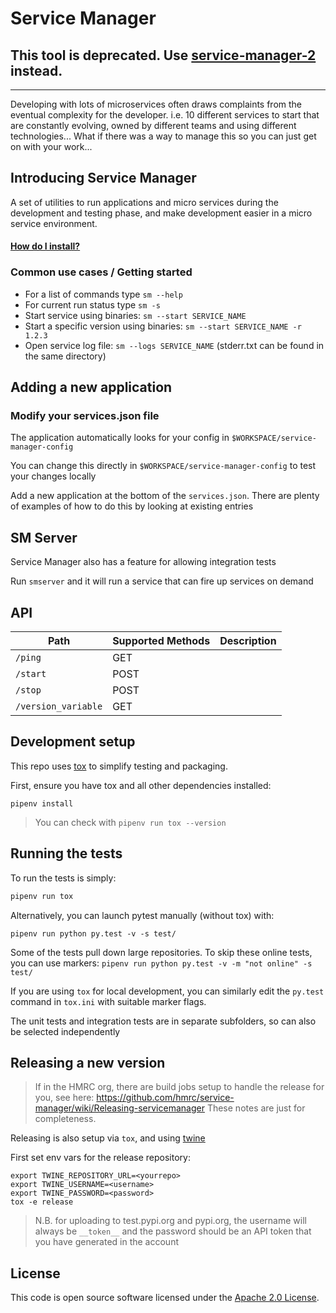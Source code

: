 # Service Manager

## This tool is deprecated. Use  [service-manager-2](https://github.com/hmrc/sm2) instead.

------

Developing with lots of microservices often draws complaints from the eventual complexity for the developer. i.e. 10 different services to start that are constantly evolving, owned by different teams and using different technologies... What if there was a way to manage this so you can just get on with your work...

## Introducing Service Manager

A set of utilities to run applications and micro services during the development and testing phase, and make development easier in a micro service environment.

#### [How do I install?](https://github.com/hmrc/service-manager/wiki/Install#install-service-manager)

### Common use cases / Getting started

- For a list of commands type `sm --help`
- For current run status type `sm -s`
- Start service using binaries: `sm --start SERVICE_NAME`
- Start a specific version using binaries: `sm --start SERVICE_NAME -r 1.2.3`
- Open service log file: `sm --logs SERVICE_NAME` (stderr.txt can be found in the same directory)

## Adding a new application

### Modify your services.json file

The application automatically looks for your config in `$WORKSPACE/service-manager-config`

You can change this directly in `$WORKSPACE/service-manager-config` to test your changes locally

Add a new application at the bottom of the `services.json`.
There are plenty of examples of how to do this by looking at existing entries

## SM Server

Service Manager also has a feature for allowing integration tests

Run `smserver` and it will run a service that can fire up services on demand

## API

| Path                         | Supported Methods | Description  |
| ---------------------------- | ------------------| ------------ |
|`/ping`                       |GET                |              |
|`/start`                      |POST               |              |
|`/stop`                       |POST               |              |
|`/version_variable`           |GET                |              |

## Development setup

This repo uses [tox](https://tox.readthedocs.io/en/latest/install.html) to simplify testing and packaging.

First, ensure you have tox and all other dependencies installed:

```
pipenv install
```

> You can check with `pipenv run tox --version`

## Running the tests

To run the tests is simply:

```bash
pipenv run tox
```

Alternatively, you can launch pytest manually (without tox) with:

```pipenv run python py.test -v -s test/```

Some of the tests pull down large repositories. To skip these online tests, you can use markers:
```pipenv run python py.test -v -m "not online" -s test/```

If you are using `tox` for local development, you can similarly edit the `py.test` command in `tox.ini` with suitable marker flags.

The unit tests and integration tests are in separate subfolders, so can also be selected independently

## Releasing a new version

> If in the HMRC org, there are build jobs setup to handle the release for you, see here: https://github.com/hmrc/service-manager/wiki/Releasing-servicemanager
> These notes are just for completeness.

Releasing is also setup via `tox`, and using [twine](https://pypi.org/project/twine/)

First set env vars for the release repository:
```
export TWINE_REPOSITORY_URL=<yourrepo>
export TWINE_USERNAME=<username>
export TWINE_PASSWORD=<password>
tox -e release
```

> N.B. for uploading to test.pypi.org and pypi.org, the username will always be `__token__` and the password should be
> an API token that you have generated in the account

## License

This code is open source software licensed under the [Apache 2.0 License]("http://www.apache.org/licenses/LICENSE-2.0.html").
